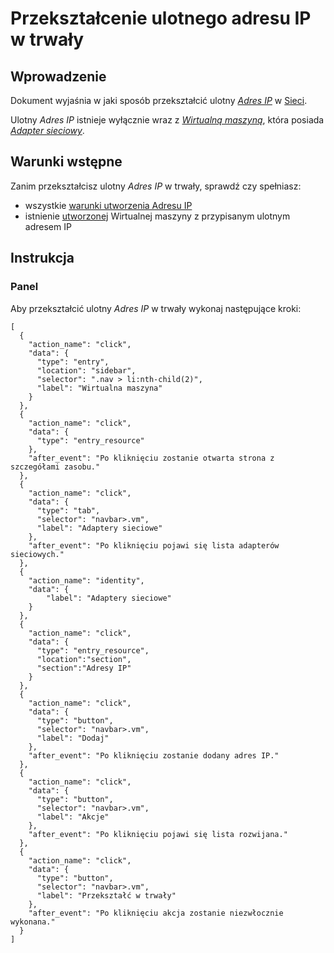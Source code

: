 # Przekształcenie ulotnego adresu IP w trwały

## Wprowadzenie

Dokument wyjaśnia w jaki sposób przekształcić ulotny *[Adres IP](/resource/networking/ip-address.md)* w [Sieci](/resource/networking/network.md).

Ulotny *Adres IP* istnieje wyłącznie wraz z *[Wirtualną maszyną](/resource/compute/virtual-machine.md)*, która posiada *[Adapter sieciowy](/resource/networking/network-adapter.md)*.

## Warunki wstępne

Zanim przekształcisz ulotny *Adres IP* w trwały, sprawdź czy spełniasz:

* wszystkie [warunki utworzenia Adresu IP](/resource/networking/ip-address.md#utworzenie)
* istnienie [utworzonej]() Wirtualnej maszyny z przypisanym ulotnym adresem IP

## Instrukcja

### Panel

Aby przekształcić ulotny *Adres IP* w trwały wykonaj następujące kroki:

```guide
[
  {
    "action_name": "click",
    "data": {
      "type": "entry",
      "location": "sidebar",
      "selector": ".nav > li:nth-child(2)",
      "label": "Wirtualna maszyna"
    }
  },
  {
    "action_name": "click",
    "data": {
      "type": "entry_resource"
    },
    "after_event": "Po kliknięciu zostanie otwarta strona z szczegółami zasobu."
  },
  {
    "action_name": "click",
    "data": {
      "type": "tab",
      "selector": "navbar>.vm",
      "label": "Adaptery sieciowe"
    },
    "after_event": "Po kliknięciu pojawi się lista adapterów sieciowych."
  },
  {
    "action_name": "identity",
    "data": {
        "label": "Adaptery sieciowe"
    }
  },
  {
    "action_name": "click",
    "data": {
      "type": "entry_resource",
      "location":"section",
      "section":"Adresy IP"
    }
  },
  {
    "action_name": "click",
    "data": {
      "type": "button",
      "selector": "navbar>.vm",
      "label": "Dodaj"
    },
    "after_event": "Po kliknięciu zostanie dodany adres IP."
  },
  {
    "action_name": "click",
    "data": {
      "type": "button",
      "selector": "navbar>.vm",
      "label": "Akcje"
    },
    "after_event": "Po kliknięciu pojawi się lista rozwijana."
  },
  {
    "action_name": "click",
    "data": {
      "type": "button",
      "selector": "navbar>.vm",
      "label": "Przekształć w trwały"
    },
    "after_event": "Po kliknięciu akcja zostanie niezwłocznie wykonana."
  }
]
```
 
<!-- https://github.com/hyperonecom/h1-cli/issues/180 -->